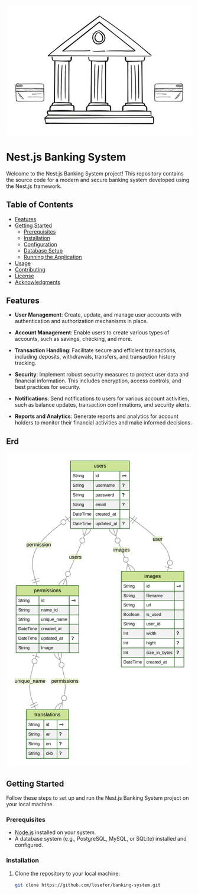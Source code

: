 
![bank](./docs/assets/bank.jpg)

# Nest.js Banking System

Welcome to the Nest.js Banking System project! This repository contains the source code for a modern and secure banking system developed using the Nest.js framework.

## Table of Contents

- [Features](#features)
- [Getting Started](#getting-started)
  - [Prerequisites](#prerequisites)
  - [Installation](#installation)
  - [Configuration](#configuration)
  - [Database Setup](#database-setup)
  - [Running the Application](#running-the-application)
- [Usage](#usage)
- [Contributing](#contributing)
- [License](#license)
- [Acknowledgments](#acknowledgments)

## Features


- **User Management**: Create, update, and manage user accounts with authentication and authorization mechanisms in place.

- **Account Management**: Enable users to create various types of accounts, such as savings, checking, and more.

- **Transaction Handling**: Facilitate secure and efficient transactions, including deposits, withdrawals, transfers, and transaction history tracking.

- **Security**: Implement robust security measures to protect user data and financial information. This includes encryption, access controls, and best practices for security.

- **Notifications**: Send notifications to users for various account activities, such as balance updates, transaction confirmations, and security alerts.

- **Reports and Analytics**: Generate reports and analytics for account holders to monitor their financial activities and make informed decisions.

## Erd
![bank](./src/prisma/generated-erd.svg)


## Getting Started

Follow these steps to set up and run the Nest.js Banking System project on your local machine.

### Prerequisites

- [Node.js](https://nodejs.org/) installed on your system.
- A database system (e.g., PostgreSQL, MySQL, or SQLite) installed and configured.

### Installation

1. Clone the repository to your local machine:

   ```bash
   git clone https://github.com/losefor/banking-system.git
